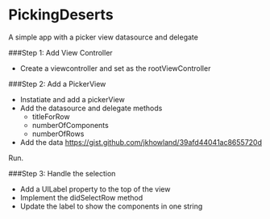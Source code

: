 PickingDeserts
==============

A simple app with a picker view datasource and delegate

###Step 1: Add View Controller
- Create a viewcontroller and set as the rootViewController

###Step 2: Add a PickerView
- Instatiate and add a pickerView
- Add the datasource and delegate methods
  - titleForRow
  - numberOfComponents
  - numberOfRows
- Add the data https://gist.github.com/jkhowland/39afd44041ac8655720d

Run.

###Step 3: Handle the selection
- Add a UILabel property to the top of the view
- Implement the didSelectRow method
- Update the label to show the components in one string
